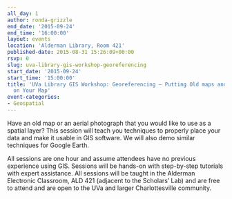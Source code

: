 ```yaml
---
all_day: 1
author: ronda-grizzle
end_date: '2015-09-24'
end_time: '16:00:00'
layout: events
location: 'Alderman Library, Room 421'
published-date: 2015-08-31 15:26:09+00:00
rsvp: 0
slug: uva-library-gis-workshop-georeferencing
start_date: '2015-09-24'
start_time: '15:00:00'
title: 'UVa Library GIS Workshop: Georeferencing – Putting Old maps and Aerial Photos
  on Your Map'
event-categories:
- Geospatial
---
```


Have an old map or an aerial photograph that you would like to use as a spatial layer?  This session will teach you techniques to properly place your data and make it usable in GIS software.  We will also demo similar techniques for Google Earth.

All sessions are one hour and assume attendees have no previous experience using GIS. Sessions will be hands-on with step-by-step tutorials with expert assistance. All sessions will be taught in the Alderman Electronic Classroom, ALD 421 (adjacent to the Scholars’ Lab) and are free to attend and are open to the UVa and larger Charlottesville community.

